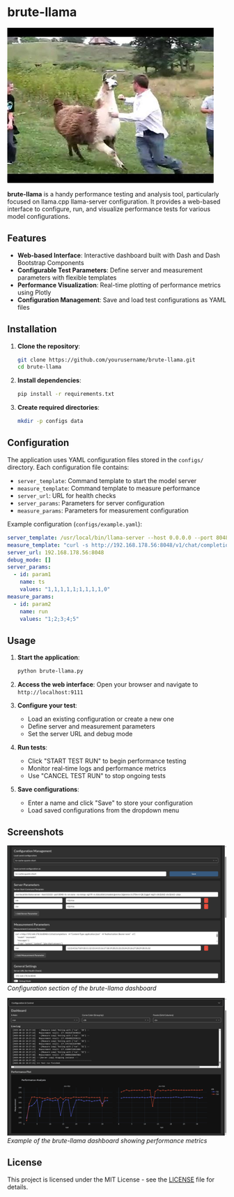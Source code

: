 # brute-llama

![A brutal llama](assets/brute-llama-01.png)

**brute-llama** is a handy performance testing and analysis tool, particularly focused on llama.cpp llama-server configuration. It provides a web-based interface to configure, run, and visualize performance tests for various model configurations.

## Features

- **Web-based Interface**: Interactive dashboard built with Dash and Dash Bootstrap Components
- **Configurable Test Parameters**: Define server and measurement parameters with flexible templates
- **Performance Visualization**: Real-time plotting of performance metrics using Plotly
- **Configuration Management**: Save and load test configurations as YAML files

## Installation

1. **Clone the repository**:
   ```bash
   git clone https://github.com/yourusername/brute-llama.git
   cd brute-llama
   ```

2. **Install dependencies**:
   ```bash
   pip install -r requirements.txt
   ```

3. **Create required directories**:
   ```bash
   mkdir -p configs data
   ```

## Configuration

The application uses YAML configuration files stored in the `configs/` directory. Each configuration file contains:

- `server_template`: Command template to start the model server
- `measure_template`: Command template to measure performance
- `server_url`: URL for health checks
- `server_params`: Parameters for server configuration
- `measure_params`: Parameters for measurement configuration

Example configuration (`configs/example.yaml`):
```yaml
server_template: /usr/local/bin/llama-server --host 0.0.0.0 --port 8048 -fa -sm none --no-mmap -ngl 99 -m /data/disk1/models/gemma-3/gemma-3-270m-it-Q8_0.gguf -mg 0 -ctk q8_0 -ctv q8_0 --jinja -ts {{ts}}
measure_template: "curl -s http://192.168.178.56:8048/v1/chat/completions -H \"Content-Type: application/json\" -H \"Authorization: Bearer none\" -d '{\"model\": \"anymodel\", \"messages\": [{\"role\": \"system\", \"content\": \"give short answers.\"}, {\"role\": \"user\", \"content\": \"Hi.\"}] }' | jq '.timings.predicted_per_second'"
server_url: 192.168.178.56:8048
debug_mode: []
server_params:
  - id: param1
    name: ts
    values: "1,1,1,1,1;1,1,1,1,0"
measure_params:
  - id: param2
    name: run
    values: "1;2;3;4;5"
```

## Usage

1. **Start the application**:
   ```bash
   python brute-llama.py
   ```

2. **Access the web interface**:
   Open your browser and navigate to `http://localhost:9111`

3. **Configure your test**:
   - Load an existing configuration or create a new one
   - Define server and measurement parameters
   - Set the server URL and debug mode

4. **Run tests**:
   - Click "START TEST RUN" to begin performance testing
   - Monitor real-time logs and performance metrics
   - Use "CANCEL TEST RUN" to stop ongoing tests

5. **Save configurations**:
   - Enter a name and click "Save" to store your configuration
   - Load saved configurations from the dropdown menu

## Screenshots

![Dashboard Screenshot](assets/screenshot-00.png)
*Configuration section of the brute-llama dashboard*


![Dashboard Screenshot](assets/screenshot-01.png)
*Example of the brute-llama dashboard showing performance metrics*

## License

This project is licensed under the MIT License - see the [LICENSE](LICENSE) file for details.

